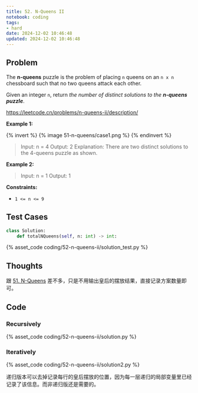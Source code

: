 ```yaml
---
title: 52. N-Queens II
notebook: coding
tags:
- hard
date: 2024-12-02 10:46:48
updated: 2024-12-02 10:46:48
---
```

## Problem

The **n-queens** puzzle is the problem of placing `n` queens on an `n x n` chessboard such that no two queens attack each other.

Given an integer `n`, return _the number of distinct solutions to the **n-queens puzzle**_.

<https://leetcode.cn/problems/n-queens-ii/description/>

**Example 1:**

{% invert %}
{% image 51-n-queens/case1.png %}
{% endinvert %}

> Input: n = 4
> Output: 2
> Explanation: There are two distinct solutions to the 4-queens puzzle as shown.

**Example 2:**

> Input: n = 1
> Output: 1

**Constraints:**

- `1 <= n <= 9`

## Test Cases

``` python
class Solution:
    def totalNQueens(self, n: int) -> int:
```

{% asset_code coding/52-n-queens-ii/solution_test.py %}

## Thoughts

跟 [51. N-Queens](/coding/51-n-queens) 差不多，只是不用输出皇后的摆放结果，直接记录方案数量即可。

## Code

### Recursively

{% asset_code coding/52-n-queens-ii/solution.py %}

### Iteratively

{% asset_code coding/52-n-queens-ii/solution2.py %}

递归版本可以去掉记录每行的皇后摆放的位置，因为每一层递归的局部变量里已经记录了该信息。而非递归版还是需要的。
